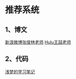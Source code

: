 # 推荐系统

## 1、博文
[新浪微博张俊林老师](https://zhuanlan.zhihu.com/p/58160982)
[Hulu王喆老师](https://zhuanlan.zhihu.com/p/64200072)

## 2、代码
[浅梦的学习笔记](https://github.com/shenweichen)
